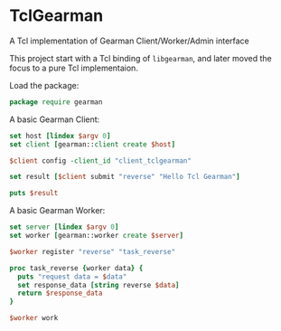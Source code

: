 TclGearman
==========

A Tcl implementation of Gearman Client/Worker/Admin interface 

This project start with a Tcl binding of `libgearman`, and later moved the focus to a pure Tcl implementaion.

Load the package:

```tcl
package require gearman
```

A basic Gearman Client:

```tcl
set host [lindex $argv 0]
set client [gearman::client create $host]

$client config -client_id "client_tclgearman"

set result [$client submit "reverse" "Hello Tcl Gearman"]

puts $result
```

A basic Gearman Worker:

``` tcl
set server [lindex $argv 0]
set worker [gearman::worker create $server]

$worker register "reverse" "task_reverse"

proc task_reverse {worker data} {
  puts "request data = $data"
  set response_data [string reverse $data]
  return $response_data
}

$worker work
```
